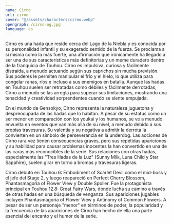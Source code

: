 ```yaml
---
name: Cirno
url: cirno
cover: "@/assets/characters/cirno.webp"
opengraph: /cirno-og.jpg
language: es
---
```


Cirno es una hada que reside cerca del Lago de la Niebla y es conocida por su personalidad infantil y su exagerado sentido de la fuerza. Se proclama a sí misma como la más fuerte, una afirmación que irónicamente ha llegado a ser una de sus características más definitorias y un meme duradero dentro de la franquicia de Touhou. Cirno es impulsiva, curiosa y fácilmente distraída, a menudo actuando según sus caprichos sin mucha previsión. Sus poderes le permiten manipular el frío y el hielo, lo que utiliza para congelar ranas, ríos e incluso a sus enemigos en batalla. Aunque las hadas en Touhou suelen ser retratadas como débiles y fácilmente derrotadas, Cirno a menudo se las arregla para superar sus limitaciones, mostrando una tenacidad y creatividad sorprendentes cuando se siente empujada.

En el mundo de Gensokyo, Cirno representa la naturaleza juguetona y despreocupada de las hadas que lo habitan. A pesar de su estatus como un ser menor en comparación con los youkai y los humanos, se ve a menudo envuelta en eventos que van más allá de su nivel, a menudo debido a sus propias travesuras. Su valentía y su negativa a admitir la derrota la convierten en un símbolo de perseverancia en la underdog. Las acciones de Cirno rara vez tienen consecuencias graves, pero sus repetidas apariciones y su habilidad para causar problemas inocentes la han convertido en una de las caras más reconocibles de la serie. Sus relaciones con otras hadas, especialmente las "Tres Hadas de la Luz" (Sunny Milk, Luna Child y Star Sapphire), suelen girar en torno a bromas y travesuras ligeras.

Cirno debutó en Touhou 6: Embodiment of Scarlet Devil como el mid-boss y el jefe del Stage 2, y luego reapareció en Perfect Cherry Blossom, Phantasmagoria of Flower View y Double Spoiler. Fue la protagonista principal en Touhou 12.8: Great Fairy Wars, donde lucha su camino a través de otras hadas en una búsqueda de venganza. Sus apariciones jugables incluyen Phantasmagoria of Flower View y Antinomy of Common Flowers. A pesar de ser un personaje "menor" en términos de poder, la popularidad y la frecuencia de las apariciones de Cirno han hecho de ella una parte esencial del encanto y el humor de la serie.
